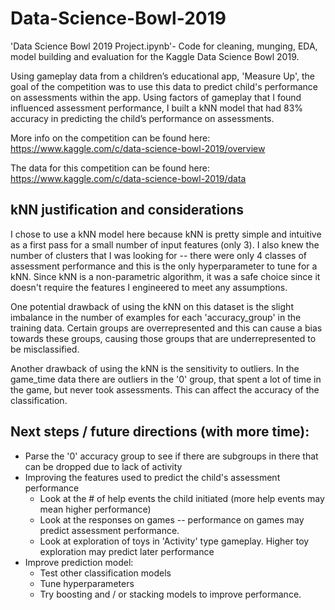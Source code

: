 # Data-Science-Bowl-2019
'Data Science Bowl 2019 Project.ipynb'- Code for cleaning, munging, EDA, model building and evaluation for the Kaggle Data Science Bowl 2019.  

Using gameplay data from a children’s educational app, 'Measure Up', the goal of the competition was to use this data to predict child's performance on assessments within the app.  Using factors of gameplay that I found influenced assessment performance, I built a kNN model that had 83% accuracy in predicting the child’s performance on assessments.  

More info on the competition can be found here: 
https://www.kaggle.com/c/data-science-bowl-2019/overview

The data for this competition can be found here:
https://www.kaggle.com/c/data-science-bowl-2019/data


## kNN justification and considerations

I chose to use a kNN model here because kNN is pretty simple and intuitive as a first pass for a small number of input features (only 3).  I also knew the number of clusters that I was looking for -- there were only 4 classes of assessment performance and this is the only hyperparameter to tune for a kNN.  Since kNN is a non-parametric algorithm, it was a safe choice since it doesn't require the features I engineered to meet any assumptions. 

One potential drawback of using the kNN on this dataset is the slight imbalance in the number of examples for each 'accuracy_group' in the training data.  Certain groups are overrepresented and this can cause a bias towards these groups, causing those groups that are underrepresented to be misclassified.  

Another drawback of using the kNN is the sensitivity to outliers.  In the game_time data there are outliers in the '0' group, that spent a lot of time in the game, but never took assessments.  This can affect the accuracy of the classification.  

## Next steps / future directions (with more time):
- Parse the '0' accuracy group to see if there are subgroups in there that can be dropped due to lack of activity
- Improving the features used to predict the child's assessment performance
    - Look at the # of help events the child initiated (more help events may mean higher performance)
    - Look at the responses on games -- performance on games may predict assessment performance.
    - Look at exploration of toys in 'Activity' type gameplay.  Higher toy exploration may predict later performance
- Improve prediction model:
    - Test other classification models
    - Tune hyperparameters
    - Try boosting and / or stacking models to improve performance. 
    
    


